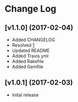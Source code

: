 # Change Log

## [v1.1.0] (2017-02-04)

- Added CHANGELOG
- Resolved [1][1]
- Updated README
- Added Travis.yml
- Added Rakefile
- Added Gemfile

## [v1.0.1] (2017-02-03)

- Inital release


[1]: https://github.com/jjasghar/chefdk-cookbook/issues/1
